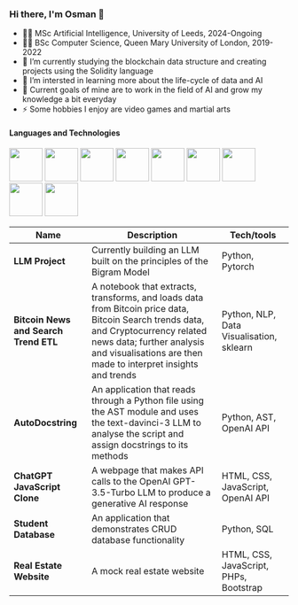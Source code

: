 ### Hi there, I'm Osman 👋

- 👨‍🎓 MSc Artificial Intelligence, University of Leeds, 2024-Ongoing
- 👨‍🎓 BSc Computer Science, Queen Mary University of London, 2019-2022
- 🔭 I’m currently studying the blockchain data structure and creating projects using the Solidity language
- 🌱 I’m intersted in learning more about the life-cycle of data and AI
- 🥅 Current goals of mine are to work in the field of AI and grow my knowledge a bit everyday
- ⚡ Some hobbies I enjoy are video games and martial arts

#### Languages and Technologies
<p>
<img style=width:60px src="https://cdn.jsdelivr.net/gh/devicons/devicon/icons/python/python-original.svg" />
<img style=width:60px src="https://cdn.jsdelivr.net/gh/devicons/devicon/icons/java/java-original.svg" />
<img style=width:60px src="https://cdn.jsdelivr.net/gh/devicons/devicon/icons/html5/html5-original.svg" />
<img style=width:60px src="https://cdn.jsdelivr.net/gh/devicons/devicon/icons/css3/css3-original.svg" />
<img style=width:60px src="https://cdn.jsdelivr.net/gh/devicons/devicon/icons/javascript/javascript-original.svg" />
<img style=width:60px src="https://cdn.jsdelivr.net/gh/devicons/devicon/icons/php/php-plain.svg" />
<img style=width:60px src="https://cdn.jsdelivr.net/gh/devicons/devicon/icons/csharp/csharp-plain.svg" />
<img style=width:60px src="https://cdn.jsdelivr.net/gh/devicons/devicon/icons/unix/unix-original.svg" />
<img style=width:60px src="https://cdn.jsdelivr.net/gh/devicons/devicon/icons/unity/unity-original.svg" />
</p>

| Name                         | Description                     | Tech/tools                                                        |
| -----------------------------| ------------------------        | ----------------------
| **LLM Project**       | Currently building an LLM built on the principles of the Bigram Model   | Python, Pytorch
| **Bitcoin News and Search Trend ETL**      | A notebook that extracts, transforms, and loads data from Bitcoin price data, Bitcoin Search trends data, and Cryptocurrency related news data; further analysis and visualisations are then made to interpret insights and trends    | Python, NLP, Data Visualisation, sklearn
| **AutoDocstring**      | An application that reads through a Python file using the AST module and uses the text-davinci-3 LLM to analyse the script and assign docstrings to its methods    | Python, AST, OpenAI API
| **ChatGPT JavaScript Clone**      | A webpage that makes API calls to the OpenAI GPT-3.5-Turbo LLM to produce a generative AI response      | HTML, CSS, JavaScript, OpenAI API
| **Student Database**      | An application that demonstrates CRUD database functionality      | Python, SQL
| **Real Estate Website**       | A mock real estate website   | HTML, CSS, JavaScript, PHPs, Bootstrap


